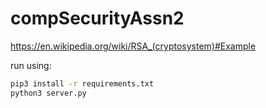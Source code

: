 # compSecurityAssn2

https://en.wikipedia.org/wiki/RSA_(cryptosystem)#Example

run using:

```sh
pip3 install -r requirements.txt
python3 server.py
```
